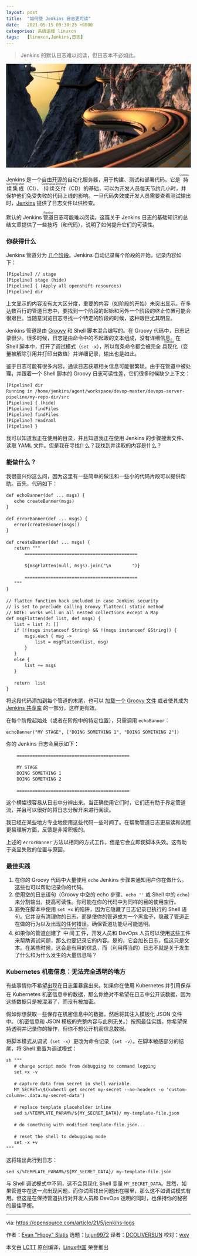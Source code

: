 ```yaml
---
layout: post
title:	"如何使 Jenkins 日志更可读"
date:	2021-05-15 09:30:25 +0800 
categories:	系统运维 linuxcn 
tags:	[linuxcn,Jenkins,日志]
---
```




> 
> Jenkins 的默认日志难以阅读，但日志本不必如此。
> 
> 
> 


![](/Asserts/Images/album/202105/15/093017vd34foo00wpy2yot.jpg "Person using a laptop")


Jenkins 是一个自由开源的自动化服务器，用于构建、测试和部署代码。它是<ruby> 持续集成 <rt>  Continuous Integration </rt></ruby>（CI）、<ruby> 持续交付 <rt>  Continuous Delivery </rt></ruby>（CD）的基础，可以为开发人员每天节约几小时，并保护他们免受失败的代码上线的影响。一旦代码失效或开发人员需要查看测试输出时，[Jenkins](https://www.jenkins.io/) 提供了日志文件以供检查。


默认的 Jenkins <ruby> 管道 <rt>  Pipeline </rt></ruby>日志可能难以阅读。这篇关于 Jenkins 日志的基础知识的总结文章提供了一些技巧（和代码），说明了如何提升它们的可读性。


### 你获得什么


Jenkins 管道分为 [几个阶段](https://www.jenkins.io/doc/book/pipeline/syntax/#stage)。Jenkins 自动记录每个阶段的开始，记录内容如下：



```
[Pipeline] // stage
[Pipeline] stage (hide)
[Pipeline] { (Apply all openshift resources)
[Pipeline] dir

```

上文显示的内容没有太大区分度，重要的内容（如阶段的开始）未突出显示。在多达数百行的管道日志中，要找到一个阶段的起始和另外一个阶段的终止位置可能会很艰巨。当随意浏览日志寻找一个特定的阶段的时候，这种艰巨尤其明显。


Jenkins 管道是由 [Groovy](https://opensource.com/article/20/12/groovy) 和 Shell 脚本混合编写的。在 Groovy 代码中，日志记录很少。很多时候，日志是由命令中的不起眼的文本组成，没有详细信息。在 Shell 脚本中，打开了调试模式（`set -x`），所以每条命令都会被完全<ruby> 具现化 <rt>  realized </rt></ruby>（变量被解除引用并打印出数值）并详细记录，输出也是如此。


鉴于日志可能有很多内容，通读日志获取相关信息可能很繁琐。由于在管道中被处理，并跟着一个 Shell 脚本的 Groovy 日志可读性差，它们很多时候缺少上下文：



```
[Pipeline] dir
Running in /home/jenkins/agent/workspace/devop-master/devops-server-pipeline/my-repo-dir/src
[Pipeline] { (hide)
[Pipeline] findFiles
[Pipeline] findFiles
[Pipeline] readYaml
[Pipeline] }

```

我可以知道我正在使用的目录，并且知道我正在使用 Jenkins 的步骤搜索文件、读取 YAML 文件。但是我在寻找什么？我找到并读取的内容是什么？


### 能做什么？


我很高兴你这么问，因为这里有一些简单的做法和一些小的代码片段可以提供帮助。首先，代码如下：



```
def echoBanner(def ... msgs) {
   echo createBanner(msgs)
}

def errorBanner(def ... msgs) {
   error(createBanner(msgs))
}

def createBanner(def ... msgs) {
   return """
       ===========================================

       ${msgFlatten(null, msgs).join("\n        ")}

       ===========================================
   """
}

// flatten function hack included in case Jenkins security
// is set to preclude calling Groovy flatten() static method
// NOTE: works well on all nested collections except a Map
def msgFlatten(def list, def msgs) {
   list = list ?: []
   if (!(msgs instanceof String) && !(msgs instanceof GString)) {
       msgs.each { msg ->
           list = msgFlatten(list, msg)
       }
   }
   else {
       list += msgs
   }

   return  list
}

```

将这段代码添加到每个管道的末尾，也可以 [加载一个 Groovy 文件](https://www.jenkins.io/doc/pipeline/steps/workflow-cps/#load-evaluate-a-groovy-source-file-into-the-pipeline-script) 或者使其成为 [Jenkins 共享库](https://www.jenkins.io/doc/book/pipeline/shared-libraries/) 的一部分，这样更有效。


在每个阶段起始处（或者在阶段中的特定位置），只需调用 `echoBanner`：



```
echoBanner("MY STAGE", ["DOING SOMETHING 1", "DOING SOMETHING 2"])

```

你的 Jenkins 日志会展示如下：



```
    ===========================================

    MY STAGE
    DOING SOMETHING 1
    DOING SOMETHING 2

    ===========================================

```

这个横幅很容易从日志中分辨出来。当正确使用它们时，它们还有助于界定管道流，并且可以很好的将日志分解开来进行阅读。


我已经在某些地方专业地使用这些代码一些时间了。在帮助管道日志更易读和流程更易理解方面，反馈是非常积极的。


上述的 `errorBanner` 方法以相同的方式工作，但是它会立即使脚本失效。这有助于突显失败的位置与原因。


### 最佳实践


1. 在你的 Groovy 代码中大量使用 `echo` Jenkins 步骤来通知用户你在做什么。这些也可以帮助记录你的代码。
2. 使用空的日志语句（Groovy 中空的 echo 步骤、`echo ''` 或 Shell 中的 `echo`）来分割输出，提高可读性。你可能在你的代码中为同样的目的使用空行。
3. 避免在脚本中使用 `set +x` 的陷阱，因为它隐藏了日志记录已执行的 Shell 语句。它并没有清理你的日志，而是使你的管道成为一个黑盒子，隐藏了管道正在做的行为以及出现的任何错误。确保管道功能尽可能透明。
4. 如果你的管道创建了<ruby> 中间工件 <rt>  Intermediate Artifacts </rt></ruby>，开发人员和 DevOps 人员可以使用这些工件来帮助调试问题，那么也要记录它的内容。是的，它会加长日志，但这只是文本。在某些时候，这会是有用的信息，而（利用得当的）日志不就是关于发生了什么和为什么发生的大量信息吗？


### Kubernetes 机密信息：无法完全透明的地方


有些事情你不希望出现在日志里暴露出来。如果你在使用 Kubernetes 并引用保存在 Kubernetes <ruby> 机密信息 <rt>  Secrets </rt></ruby>中的数据，那么你绝对不希望在日志中公开该数据，因为这些数据只是被混淆了，而没有被加密。


假如你想获取一些保存在机密信息中的数据，然后将其注入模板化 JSON 文件中。（机密信息和 JSON 模板的完整内容与此例无关。）按照最佳实践，你希望保持透明并记录你的操作，但你不想公开机密信息数据。


将脚本模式从调试（`set -x`）更改为命令记录（`set -v`）。在脚本敏感部分的结尾，将 Shell 重置为调试模式：



```
sh """
   # change script mode from debugging to command logging
   set +x -v

   # capture data from secret in shell variable
   MY_SECRET=\$(kubectl get secret my-secret --no-headers -o 'custom-column=:.data.my-secret-data')

   # replace template placeholder inline
   sed s/%TEMPLATE_PARAM%/${MY_SECRET_DATA}/ my-template-file.json

   # do something with modified template-file.json...

   # reset the shell to debugging mode
   set -x +v
"""

```

这将输出此行到日志：



```
sed s/%TEMPLATE_PARAM%/${MY_SECRET_DATA}/ my-template-file.json

```

与 Shell 调试模式中不同，这不会具现化 Shell 变量 `MY_SECRET_DATA`。显然，如果管道中在这一点出现问题，而你试图找出问题出在哪里，那么这不如调试模式有用。但这是在保持管道执行对开发人员和 DevOps 透明的同时，也保持你的秘密的最佳平衡。




---


via: <https://opensource.com/article/21/5/jenkins-logs>


作者：[Evan "Hippy" Slatis](https://opensource.com/users/hippyod) 选题：[lujun9972](https://github.com/lujun9972) 译者：[DCOLIVERSUN](https://github.com/DCOLIVERSUN) 校对：[wxy](https://github.com/wxy)


本文由 [LCTT](https://github.com/LCTT/TranslateProject) 原创编译，[Linux中国](https://linux.cn/) 荣誉推出
